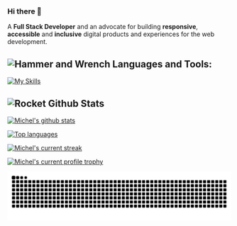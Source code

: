 ### Hi there 👋


A **Full Stack Developer**  and an advocate for building **responsive**, **accessible** and **inclusive** digital products and experiences for the web development.

## <img src="https://raw.githubusercontent.com/Tarikul-Islam-Anik/Animated-Fluent-Emojis/master/Emojis/Objects/Hammer%20and%20Wrench.png" alt="Hammer and Wrench" width="30" height="30" /> **Languages and Tools:**  

[![My Skills](https://skillicons.dev/icons?i=html,css,tailwind,js,ts,php,python,react,vue,next,nuxt,nest,vite,ruby,dotnet,rails,expressjs,nodejs,mysql,postgresql,mongodb,firebase,md,git,github,vscode,jest,styledcomponents,postman,stackoverflow&perline=13)](#)

## <img src="https://raw.githubusercontent.com/Tarikul-Islam-Anik/Animated-Fluent-Emojis/master/Emojis/Travel%20and%20places/Rocket.png" alt="Rocket" width="30" height="30" /> Github Stats 

 [![Michel's github stats](https://bad-apple-github-readme.vercel.app/api?username=bjmmtin&show_icons=true&count_private=true&line_height=20&icon_color=00b3ff&theme=blue-green&title_color=00b3ff)](#)
 
 [![Top languages](https://github-readme-mwendwa.vercel.app/api/top-langs/?username=bjmmtin&layout=compact&count_private=true&theme=blue-green&title_color=00b3ff)](#)

[![Michel's current streak](https://streak-stats.demolab.com/?user=bjmmtin&count_private=true&theme=blue-green&title_color=00b3ff)](#)

[![Michel's current profile trophy](https://github-profile-trophy.vercel.app/?username=bjmmtin)](#)

![github contribution grid snake animation](https://raw.githubusercontent.com/shahradelahi/shahradelahi/output/github-contribution-grid-snake.svg#gh-light-mode-only)

